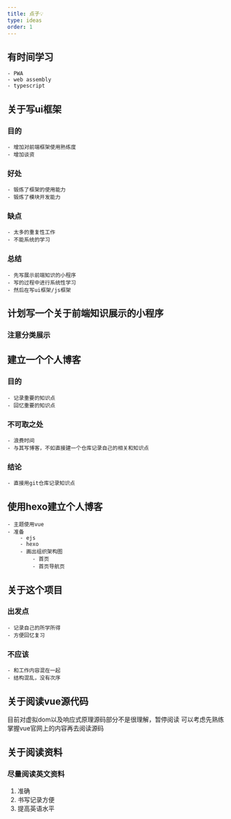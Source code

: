 ```yaml
---
title: 点子💡
type: ideas
order: 1
---
```

## 有时间学习
    - PWA
    - web assembly
    - typescript

## 关于写ui框架

### 目的

    - 增加对前端框架使用熟练度
    - 增加谈资

### 好处

    - 锻炼了框架的使用能力
    - 锻炼了模块开发能力

### 缺点

    - 太多的重复性工作
    - 不能系统的学习

### 总结
    - 先写展示前端知识的小程序
    - 写的过程中进行系统性学习
    - 然后在写ui框架/js框架

## 计划写一个关于前端知识展示的小程序

### 注意分类展示

## 建立一个个人博客

### 目的

    - 记录重要的知识点
    - 回忆重要的知识点

### 不可取之处

    - 浪费时间
    - 与其写博客，不如直接建一个仓库记录自己的相关和知识点

### 结论

    - 直接用git仓库记录知识点

## 使用hexo建立个人博客

    - 主题使用vue
    - 准备
        - ejs
        - hexo
        - 画出组织架构图
            - 首页
            - 首页导航页

## 关于这个项目

### 出发点

    - 记录自己的所学所得
    - 方便回忆复习

### 不应该

    - 和工作内容混在一起
    - 结构混乱，没有次序

## 关于阅读vue源代码

目前对虚拟dom以及响应式原理源码部分不是很理解，暂停阅读
可以考虑先熟练掌握vue官网上的内容再去阅读源码

## 关于阅读资料

### 尽量阅读英文资料

1. 准确
1. 书写记录方便
1. 提高英语水平